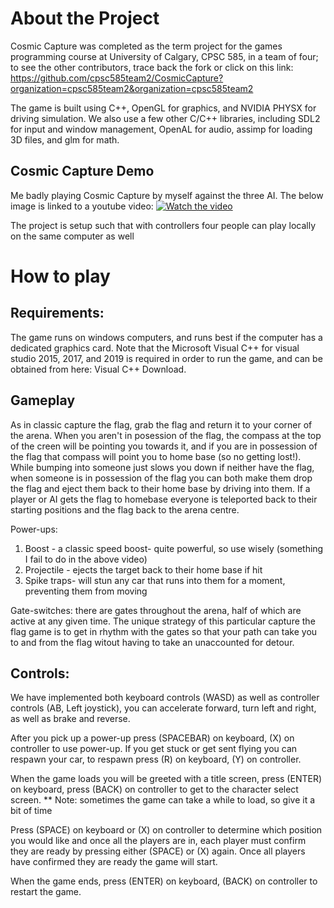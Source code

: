 # About the Project
Cosmic Capture was completed as the term project for the games programming course at University of Calgary, CPSC 585, in a team of four; to see the other contributors, trace back the fork or click on this link: https://github.com/cpsc585team2/CosmicCapture?organization=cpsc585team2&organization=cpsc585team2

The game is built using C++, OpenGL for graphics, and NVIDIA PHYSX for driving simulation. We also use a few other C/C++ libraries, including SDL2 for input and window management, OpenAL for audio, assimp for loading 3D files, and glm for math.

## Cosmic Capture Demo
Me badly playing Cosmic Capture by myself against the three AI. The below image is linked to a youtube video:
[![Watch the video](https://img.youtube.com/vi/SXtFcH4nQ_c/maxresdefault.jpg)](https://youtu.be/SXtFcH4nQ_c)

The project is setup such that with controllers four people can play locally on the same computer as well

# How to play

## Requirements:  
The game runs on windows computers, and runs best if the computer has a dedicated graphics card. Note that the Microsoft Visual C++ for visual studio 2015, 2017, and 2019 is required in order to run the game, and can be obtained from here: Visual C++ Download.

## Gameplay

As in classic capture the flag, grab the flag and return it to your corner of the arena. When you aren't in posession of the flag, the compass at the top of the creen will be pointing you towards it, and if you are in possession of the flag that compass will point you to home base (so no getting lost!). While bumping into someone just slows you down if neither have the flag, when someone is in possession of the flag you can both make them drop the flag and eject them back to their home base by driving into them. If a player or AI gets the flag to homebase everyone is teleported back to their starting positions and the flag back to the arena centre. 

Power-ups:
1) Boost - a classic speed boost- quite powerful, so use wisely (something I fail to do in the above video)
2) Projectile - ejects the target back to their home base if hit
3) Spike traps- will stun any car that runs into them for a moment, preventing them from moving

Gate-switches: there are gates throughout the arena, half of which are active at any given time. The unique strategy of this particular capture the flag game is to get in rhythm with the gates so that your path can take you to and from the flag witout having to take an unaccounted for detour.

## Controls: 

We have implemented both keyboard controls (WASD) as well as controller controls (AB, Left joystick), you can accelerate forward, turn left and right, as well as brake and reverse. 

After you pick up a power-up press (SPACEBAR) on keyboard, (X) on controller to use power-up.
If you get stuck or get sent flying you can respawn your car, to respawn press (R) on keyboard, (Y) on controller.

When the game loads you will be greeted with a title screen, press (ENTER) on keyboard, press (BACK) on controller to get to the character select screen.
** Note: sometimes the game can take a while to load, so give it a bit of time

Press (SPACE) on keyboard or (X) on controller to determine which position you would like and once all the players are in, each player must confirm they are ready by pressing either (SPACE) or (X) again. Once all players have confirmed they are ready the game will start.

When the game ends, press (ENTER) on keyboard, (BACK) on controller to restart the game.

